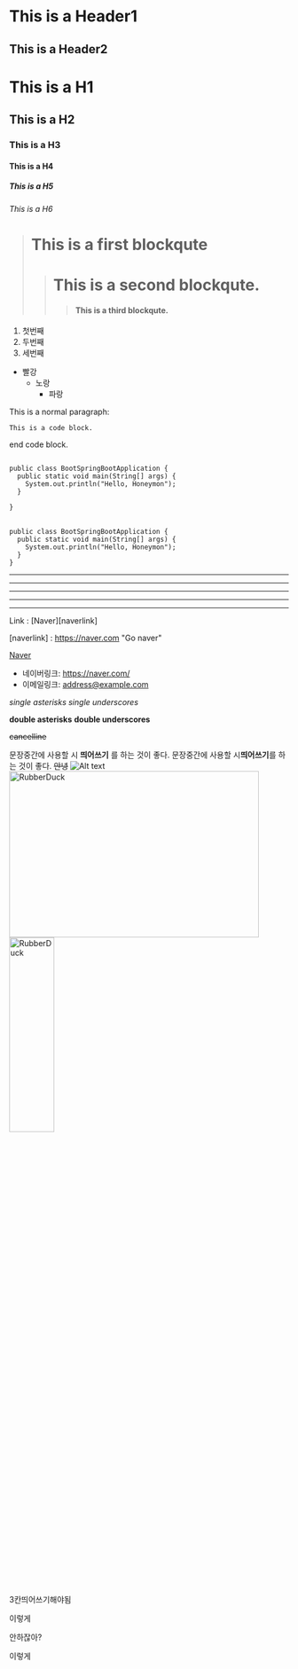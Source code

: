 This is a Header1
=================
This is a Header2
-----------------
# This is a H1
## This is a H2
### This is a H3
#### This is a H4
##### This is a H5
###### This is a H6
> # This is a first blockqute
>	> # This is a second blockqute.
>	>	> #### This is a third blockqute.
1. 첫번째
2. 두번째
3. 세번째
* 빨강
  + 노랑
    - 파랑
    


This is a normal paragraph:

    This is a code block.
    
end code block.

<pre>
<code>
public class BootSpringBootApplication {
  public static void main(String[] args) {
    System.out.println("Hello, Honeymon");
  }

}
</code>
</pre>

```
public class BootSpringBootApplication {
  public static void main(String[] args) {
    System.out.println("Hello, Honeymon");
  }
}
```

* * *

***

*****

- - -

---------------------------------------

Link : [Naver][naverlink]

[naverlink] : https://naver.com "Go naver"

[Naver](https://naver.com, "Go naver")

* 네이버링크: <https://naver.com/>
* 이메일링크: <address@example.com>

*single asterisks*
_single underscores_



**double asterisks**
__double underscores__



~~cancelline~~

문장중간에 사용할 시 **띄어쓰기** 를 하는 것이 좋다.
문장중간에 사용할 시**띄어쓰기**를 하는 것이 좋다.
~~안녕~~
![Alt text](/path/to/img.jpg "Optional title")
<img src="/path/to/img.jpg" width="450px" height="300px" title="px(픽셀) 크기 설정" alt="RubberDuck"></img><br/>
<img src="/path/to/img.jpg" width="40%" height="30%" title="px(픽셀) 크기 설정" alt="RubberDuck"></img>

3칸띄어쓰기해야됨


이렇게

안하잖아?

이렇게




